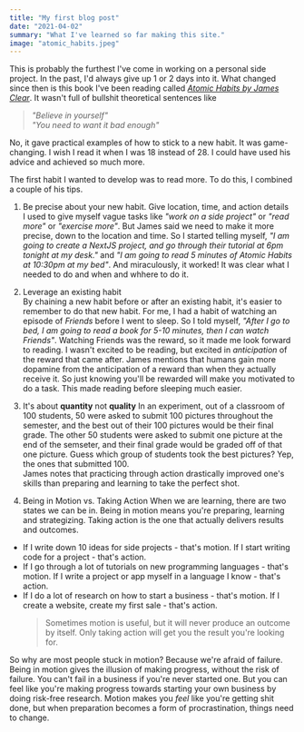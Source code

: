 ```yaml
---
title: "My first blog post"
date: "2021-04-02"
summary: "What I've learned so far making this site."
image: "atomic_habits.jpeg"
---
```


This is probably the furthest I've come in working on a personal side project. In the past, I'd always give up 1 or 2 days into it. What changed since then is this book I've been reading called [_Atomic Habits by James Clear_](https://jamesclear.com/atomic-habits). It wasn't full of bullshit theoretical sentences like

> _"Believe in yourself"_  
> _"You need to want it bad enough"_

No, it gave practical examples of how to stick to a new habit. It was game-changing. I wish I read it when I was 18 instead of 28. I could have used his advice and achieved so much more.

The first habit I wanted to develop was to read more. To do this, I combined a couple of his tips.

1. Be precise about your new habit. Give location, time, and action details  
   I used to give myself vague tasks like _"work on a side project"_ or _"read more"_ or _"exercise more"_. But James said we need to make it more precise, down to the location and time. So I started telling myself, _"I am going to create a NextJS project, and go through their tutorial at 6pm tonight at my desk."_ and _"I am going to read 5 minutes of Atomic Habits at 10:30pm at my bed"_. And miraculously, it worked! It was clear what I needed to do and when and whhere to do it.

2. Leverage an existing habit  
   By chaining a new habit before or after an existing habit, it's easier to remember to do that new habit. For me, I had a habit of watching an episode of _Friends_ before I went to sleep. So I told myself, _"After I go to bed, I am going to read a book for 5-10 minutes, then I can watch Friends"_. Watching Friends was the reward, so it made me look forward to reading. I wasn't excited to be reading, but excited in _anticipation_ of the reward that came after. James mentions that humans gain more dopamine from the anticipation of a reward than when they actually receive it. So just knowing you'll be rewarded will make you motivated to do a task. This made reading before sleeping much easier.

3. It's about **quantity** not **quality**
   In an experiment, out of a classroom of 100 students, 50 were asked to submit 100 pictures throughout the semester, and the best out of their 100 pictures would be their final grade. The other 50 students were asked to submit one picture at the end of the semseter, and their final grade would be graded off of that one picture. Guess which group of students took the best pictures? Yep, the ones that submitted 100.  
   James notes that practicing through action drastically improved one's skills than preparing and learning to take the perfect shot.

4. Being in Motion vs. Taking Action
   When we are learning, there are two states we can be in. Being in motion means you're preparing, learning and strategizing. Taking action is the one that actually delivers results and outcomes.

- If I write down 10 ideas for side projects - that's motion. If I start writing code for a project - that's action.
- If I go through a lot of tutorials on new programming languages - that's motion. If I write a project or app myself in a language I know - that's action.
- If I do a lot of research on how to start a business - that's motion. If I create a website, create my first sale - that's action.
  > Sometimes motion is useful, but it will never produce an outcome by itself. Only taking action will get you the result you're looking for.

So why are most people stuck in motion? Because we're afraid of failure. Being in motion gives the illusion of making progress, without the risk of failure. You can't fail in a business if you're never started one. But you can feel like you're making progress towards starting your own business by doing risk-free research. Motion makes you _feel_ like you're getting shit done, but when preparation becomes a form of procrastination, things need to change.
